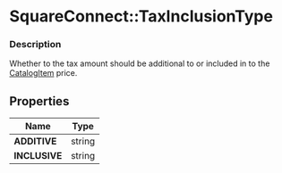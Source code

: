 # SquareConnect::TaxInclusionType

### Description

Whether to the tax amount should be additional to or included in to the [CatalogItem](#type-catalogitem) price.

## Properties
Name | Type
------------ | -------------
**ADDITIVE** | string
**INCLUSIVE** | string


